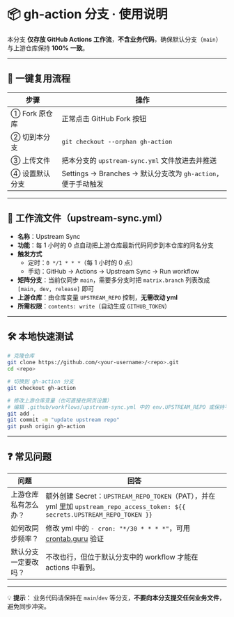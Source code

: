 # 📦 gh-action 分支 · 使用说明

本分支 **仅存放 GitHub Actions 工作流**，**不含业务代码**，确保默认分支（`main`）与上游仓库保持 **100% 一致**。

---

## 🚀 一键复用流程

| 步骤           | 操作                                                         |
| -------------- | ------------------------------------------------------------ |
| ① Fork 原仓库  | 正常点击 GitHub Fork 按钮                                    |
| ② 切到本分支   | `git checkout --orphan gh-action`                            |
| ③ 上传文件     | 把本分支的 `upstream-sync.yml` 文件放进去并推送              |
| ④ 设置默认分支 | Settings → Branches → 默认分支改为 `gh-action`，便于手动触发 |

---

## 📄 工作流文件（upstream-sync.yml）

- **名称**：Upstream Sync
- **功能**：每 1 小时的 0 点自动把上游仓库最新代码同步到本仓库的同名分支
- **触发方式**
  - 定时：`0 */1 * * *`（每 1 小时的 0 点）
  - 手动：GitHub → Actions → Upstream Sync → Run workflow
- **矩阵分支**：当前仅同步 `main`，需要多分支时把 `matrix.branch` 列表改成 `[main, dev, release]` 即可
- **上游仓库**：由仓库变量 `UPSTREAM_REPO` 控制，**无需改动 yml**
- **所需权限**：`contents: write`（自动生成 `GITHUB_TOKEN`）

---

## 🛠️ 本地快速测试

```bash
# 克隆仓库
git clone https://github.com/<your-username>/<repo>.git
cd <repo>

# 切换到 gh-action 分支
git checkout gh-action

# 修改上游仓库变量（也可直接在网页设置）
# 编辑 .github/workflows/upstream-sync.yml 中的 env.UPSTREAM_REPO 或保持不动
git add .
git commit -m "update upstream repo"
git push origin gh-action
```

---

## ❓ 常见问题

| 问题                 | 回答                                                                                                                          |
| -------------------- | ----------------------------------------------------------------------------------------------------------------------------- |
| 上游仓库私有怎么办？ | 额外创建 Secret：`UPSTREAM_REPO_TOKEN`（PAT），并在 yml 里加 `upstream_repo_access_token: ${{ secrets.UPSTREAM_REPO_TOKEN }}` |
| 如何改同步频率？     | 修改 yml 中的 `- cron: "*/30 * * * *"`，可用 [crontab.guru](https://crontab.guru) 验证                                        |
| 默认分支一定要改吗？ | 不改也行，但位于默认分支中的 workflow 才能在 actions 中看到。                                                                 |

---

💡 **提示**：
业务代码请保持在 `main`/`dev` 等分支，**不要向本分支提交任何业务文件**，避免同步冲突。
